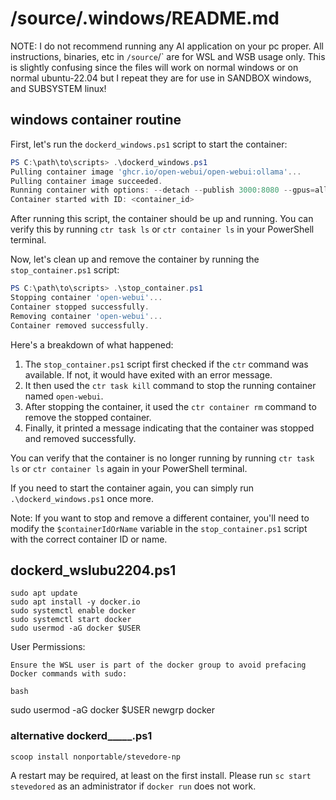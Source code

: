 # /source/.windows/README.md

NOTE: I do not recommend running any AI application on your pc proper. All instructions, binaries, etc in `/source`/` are for WSL and WSB usage only. This is slightly confusing since the files will work on normal windows or on normal ubuntu-22.04 but I repeat they are for use in SANDBOX windows, and SUBSYSTEM linux!


## windows container routine

First, let's run the `dockerd_windows.ps1` script to start the container:

```powershell
PS C:\path\to\scripts> .\dockerd_windows.ps1
Pulling container image 'ghcr.io/open-webui/open-webui:ollama'...
Pulling container image succeeded.
Running container with options: --detach --publish 3000:8080 --gpus=all --mount type=bind,src=ollama,dst=/root/.ollama --mount type=bind,src=open-webui,dst=/app/backend/data --restart=always
Container started with ID: <container_id>
```

After running this script, the container should be up and running. You can verify this by running `ctr task ls` or `ctr container ls` in your PowerShell terminal.

Now, let's clean up and remove the container by running the `stop_container.ps1` script:

```powershell
PS C:\path\to\scripts> .\stop_container.ps1
Stopping container 'open-webui'...
Container stopped successfully.
Removing container 'open-webui'...
Container removed successfully.
```

Here's a breakdown of what happened:

1. The `stop_container.ps1` script first checked if the `ctr` command was available. If not, it would have exited with an error message.
2. It then used the `ctr task kill` command to stop the running container named `open-webui`.
3. After stopping the container, it used the `ctr container rm` command to remove the stopped container.
4. Finally, it printed a message indicating that the container was stopped and removed successfully.

You can verify that the container is no longer running by running `ctr task ls` or `ctr container ls` again in your PowerShell terminal.

If you need to start the container again, you can simply run `.\dockerd_windows.ps1` once more.

Note: If you want to stop and remove a different container, you'll need to modify the `$containerIdOrName` variable in the `stop_container.ps1` script with the correct container ID or name.


## dockerd_wslubu2204.ps1

```wsl_bash
sudo apt update
sudo apt install -y docker.io
sudo systemctl enable docker
sudo systemctl start docker
sudo usermod -aG docker $USER
```

User Permissions:

    Ensure the WSL user is part of the docker group to avoid prefacing Docker commands with sudo:

    bash

sudo usermod -aG docker $USER
newgrp docker

### alternative dockerd_____.ps1
`scoop install nonportable/stevedore-np`

A restart may be required, at least on the first install. Please run `sc start stevedored` as an administrator if `docker run` does not work.
